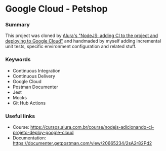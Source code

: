# Google Cloud - Petshop

### Summary

This project was cloned by [Alura's "NodeJS: adding CI to the project and deploying to Google Cloud"](https://cursos.alura.com.br/course/nodejs-adicionando-ci-projeto-deploy-google-cloud) and handmaded by myself adding incremental unit tests, specific environment configuration and related stuff.

### Keywords

- Continuous Integration
- Continuous Delivery
- Google Cloud
- Postman Documenter
- Jest
- Mocks
- Git Hub Actions

### Useful links

- Course: https://cursos.alura.com.br/course/nodejs-adicionando-ci-projeto-deploy-google-cloud
- Documentation: https://documenter.getpostman.com/view/20665234/2sA2r82Pd2
